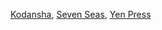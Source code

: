 [Kodansha](https://kodansha.us/), [Seven Seas](https://sevenseasentertainment.com/), [Yen Press](https://yenpress.com/)